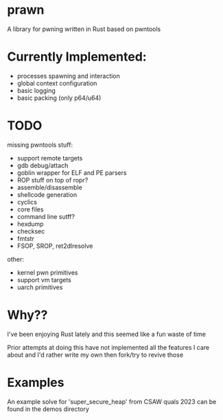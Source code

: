 # prawn

A library for pwning written in Rust based on pwntools

# Currently Implemented:

* processes spawning and interaction
* global context configuration
* basic logging
* basic packing (only p64/u64)

# TODO

missing pwntools stuff:

* support remote targets
* gdb debug/attach
* goblin wrapper for ELF and PE parsers
* ROP stuff on top of ropr?
* assemble/disassemble
* shellcode generation
* cyclics
* core files
* command line sutff?
* hexdump
* checksec
* fmtstr
* FSOP, SROP, ret2dlresolve

other:

* kernel pwn primitives
* support vm targets
* uarch primitives

# Why??

I've been enjoying Rust lately and this seemed like a fun waste of time

Prior attempts at doing this have not implemented all the features I care about and I'd rather write my own then fork/try to revive those

# Examples

An example solve for 'super\_secure\_heap' from CSAW quals 2023 can be found in the demos directory
